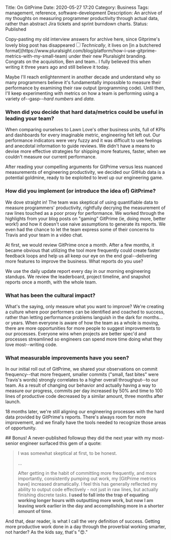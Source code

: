 Title: On GitPrime
Date: 2020-05-27 17:20
Category: Business
Tags: management, reference, software-development
Description: An archive of my thoughts on measuring programmer productivity through actual data, rather than abstract Jira tickets and sprint burndown charts.
Status: Published

<section markdown="1">
Copy-pasting my old interview answers for archive here, since Gitprime's lovely blog post has disappeared<label for="sn-technically" class="margin-toggle sidenote-number"></label><input type="checkbox" id="sn-technically" class="margin-toggle"><span class="sidenote"><em>Technically</em>, it lives on [in a butchered format](https://www.pluralsight.com/blog/platform/how-i-use-gitprime-metrics-with-my-small-team) under their new Pluralsight branding. Congrats on the acquisition, Ben and team.</span>. I fully believed this when writing it three years ago and still believe it today.

Maybe I'll reach enlightenment in another decade and understand why so many programmers believe it's fundamentally impossible to measure their performance by examining their raw output (programming code). Until then, I'll keep experimenting with metrics on how a team is performing using a variety of--gasp--<em>hard numbers</em> and <em>data</em>.

### ​When did you decide that hard data/metrics could be useful in leading your team?

When comparing ourselves to Lawn Love's other business units, full of KPIs and dashboards for every imaginable metric, engineering felt left out. Our performance indicators were very fuzzy and it was difficult to use feelings and anecdotal information to guide reviews. We didn't have a means to devise more effective strategies for shipping more features, faster, when we couldn't measure our current performance.

After reading your compelling arguments for GitPrime versus less nuanced measurements of engineering productivity, we decided our GitHub data is a potential goldmine, ready to be exploited to level up our engineering game.

### How did you implement (or introduce the idea of) GitPrime?

We dove straight in! The team was skeptical of using quantifiable data to measure programmers' productivity, rightfully decrying the measurement of raw lines touched as a poor proxy for performance. We worked through the highlights from your blog posts on "gaming" GitPrime (ie, doing more, better work!) and how it doesn't use naive assumptions to generate its reports. We even had the chance to let the team express some of their concerns to Travis and your team in a video chat.

At first, we would review GitPrime once a month. After a few months, it became obvious that utilizing the tool more frequently could create faster feedback loops and help us all keep our eye on the end goal--delivering more features to improve the business.
   What reports do you use?

We use the daily​ update report every day in our morning engineering standups. We review the leaderboard, project timeline, and snapshot reports once a month, with the whole team.

### What has been the cultural impact?

What's the saying, only measure what you want to improve? We're creating a culture where poor performers can be identified and coached to success, rather than letting performance problems languish in the dark for months... or years.​ When everyone is aware of how the team as a whole is moving, there are more opportunities for more people to suggest improvements to our processes. Everyone wins when projects are better spec'd and processes streamlined so engineers can spend more time doing what they love most--writing code.

### What measurable improvements have you seen?

In our initial roll out of GitPrime, we shared your observations on commit frequency--that more frequent, smaller commits ("small, fast bites" were Travis's words) strongly correlates to a higher overall throughput--to our team. As a result of changing our behavior and actually having a way to measure our progress, commits per day increased by 50% and time to 100 lines of productive code decreased by a similar amount, three months after launch.

18 months later, we're still aligning our engineering processes with the hard data provided by GitPrime's reports. There's always room for more improvement, and we finally have the tools needed to recognize those areas of opportunity.

</section>
<section markdown="1">
## Bonus!
A never-published followup they did the next year with my most-senior engineer surfaced this gem of a quote: 

<blockquote><p>I was somewhat skeptical at first, to be honest.
<p>&hellip;
<p>After getting in the habit of committing more frequently, and more importantly, consistently pumping out work, my [GitPrime metrics have] increased dramatically. I feel this has generally reflected my ability to output code effectively - not just in raw lines, but actually finishing discrete tasks. <strong>I used to fall into the trap of equating working longer hours with outputting more work, but now I am leaving work earlier in the day and accomplishing more in a shorter amount of time</strong>.</p></blockquote>

And that, dear reader, is what I call the very definition of success. Getting more productive work done in a day through the proverbial working smarter, not harder? As the kids say, that's "😍."
</section>

